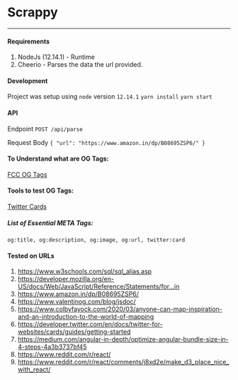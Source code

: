 # Scrappy
___

#### Requirements
1. NodeJs (12.14.1) - Runtime
2. Cheerio - Parses the data the url provided.


#### Development
Project was setup using `node` version `12.14.1`
``yarn install``
``yarn start``


#### API

Endpoint
`` POST /api/parse ``

Request Body
``
{
  "url": "https://www.amazon.in/dp/B08695ZSP6/"
}
``


#### To Understand what are OG Tags:
[FCC OG Tags](https://www.freecodecamp.org/news/what-is-open-graph-and-how-can-i-use-it-for-my-website/#twitter-and-other-social-media-networks-using-open-graph)

#### Tools to test OG Tags:
[Twitter Cards](https://cards-dev.twitter.com/validator)

##### List of Essential META Tags: 
`og:title, og:description, og:image, og:url, twitter:card`


#### Tested on URLs
1. https://www.w3schools.com/sql/sql_alias.asp
2. https://developer.mozilla.org/en-US/docs/Web/JavaScript/Reference/Statements/for...in
3. https://www.amazon.in/dp/B08695ZSP6/
4. https://www.valentinog.com/blog/jsdoc/
5. https://www.colbyfayock.com/2020/03/anyone-can-map-inspiration-and-an-introduction-to-the-world-of-mapping
6. https://developer.twitter.com/en/docs/twitter-for-websites/cards/guides/getting-started
7. https://medium.com/angular-in-depth/optimize-angular-bundle-size-in-4-steps-4a3b3737bf45
8. https://www.reddit.com/r/react/
9. https://www.reddit.com/r/react/comments/j8xd2e/make_d3_place_nice_with_react/